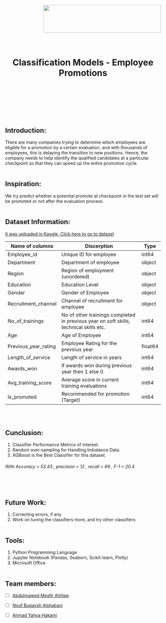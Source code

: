 <img align="right" width="380" height="90" src="https://upload.wikimedia.org/wikipedia/ar/2/21/%D8%A3%D9%83%D8%A7%D8%AF%D9%8A%D9%85%D9%8A%D8%A9_%D8%B3%D8%AF%D8%A7%D9%8A%D8%A7.png">


\
&nbsp;
\
&nbsp;

\
&nbsp;
\
&nbsp;
 # <p  align="center">  **Classification Models - Employee Promotions** </p>
\
&nbsp;

 


\
&nbsp;
\
&nbsp;

## Introduction:
There are many companies trying to determine which employees are eligible for a promotion by a certain evaluation, and with thousands of employees, this is delaying the transition to new positions. Hence, the company needs to help identify the qualified candidates at a particular checkpoint so that they can speed up the entire promotion cycle.
\
&nbsp;

## Inspiration:

We try predict whether a potential promote at checkpoint in the test set will be promoted or not after the evaluation process.
\
&nbsp;

## Dataset Information:
[It was uploaded in Kaggle, Click here to go to dataset](https://www.kaggle.com/arashnic/hr-ana/)


| Name of columns|Discerption|Type|
|--|--|--
 Employee_id | Unique ID for employee |  int64
Department| Department of employee|object
Region| Region of employment (unordered) |object
Education | Education Level | object
Gender |Gender of Employee | object
Recruitment_channel| Channel of recruitment for employee|object
No_of_trainings|No of other trainings completed in previous year on soft skills, technical skills etc.|int64
Age|Age of Employee|int64
Previous_year_rating|Employee Rating for the previous year|float64
Length_of_service|Length of service in years|int64
Awards_won | If awards won during previous year then 1 else 0|int64
Avg_training_score|Average score in current training evaluations|int64
Is_promoted|Recommended for promotion (Target)|int64

\
&nbsp;

## Cunclusion:
1. Classifier Performance Metrics of interest.
2. Random over-sampling for  Handling  Imbalance  Data.
3. XGBoost is the Best Classifier for this dataset.
###### With Accuracy = 53.43 , precision  =  12 ,  recall  =  69 ,  F-1  =  20.4

\
&nbsp;

## Future Work:
1. Correcting errors, if any
2. Work on tuning the classifiers  more,  and  try  other  classifiers
\
&nbsp;

## Tools:
1. Python Programming Language
2. Jupyter Notebook (Pandas, Seaborn, Scikit-learn, Plotly)
3. Microsoft Office 
\
&nbsp;


## Team members:
- [ ]  [Abdulmajeed Mesfir Alnfaie](https://github.com/AbdulamjeedAlnefaie)
- [ ]  [Nouf Buqaysh Alshabani](https://github.com/Noufalshabani)
- [ ]  [Ahmad Yahya Hakami](https://github.com/AhmadHakami)

